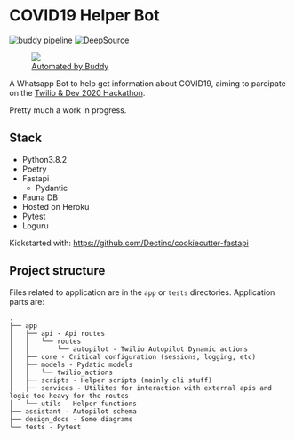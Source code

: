 # COVID19 Helper Bot

[![buddy pipeline](https://app.buddy.works/alessandrojcuppari/twilio-dev-hackathon/pipelines/pipeline/249599/badge.svg?token=a9e1f4c76f608ac31ab34c3b5288bf437ad38ee029c8b60b20406efbe0484335 "buddy pipeline")](https://app.buddy.works/alessandrojcuppari/twilio-dev-hackathon/pipelines/pipeline/249599)
[![DeepSource](https://static.deepsource.io/deepsource-badge-dark-mini.svg)](https://deepsource.io/gh/alessandrojcm/twilio-dev-hackathon/?ref=repository-badge)
[<figure><img src="https://buddy.works" /><figcaption>Automated by Buddy](https://assets.buddy.works/automated-dark.svg)</figcaption></figure>

A Whatsapp Bot to help get information about COVID19, aiming to parcipate
on the [Twilio & Dev 2020 Hackathon](https://dev.to/devteam/announcing-the-twilio-hackathon-on-dev-2lh8).

Pretty much a work in progress.

## Stack

- Python3.8.2
- Poetry
- Fastapi
    - Pydantic
- Fauna DB
- Hosted on Heroku
- Pytest
- Loguru

Kickstarted with: https://github.com/Dectinc/cookiecutter-fastapi

## Project structure

Files related to application are in the ``app`` or ``tests`` directories.
Application parts are:

    .
    ├── app
    │   ├── api - Api routes
    │   │   └── routes
    │   │       └── autopilot - Twilio Autopilot Dynamic actions
    │   ├── core - Critical configuration (sessions, logging, etc)
    │   ├── models - Pydatic models
    │   │   └── twilio_actions
    │   ├── scripts - Helper scripts (mainly cli stuff)
    │   ├── services - Utilites for interaction with external apis and logic too heavy for the routes
    │   └── utils - Helper functions
    ├── assistant - Autopilot schema
    ├── design_docs - Some diagrams
    └── tests - Pytest
